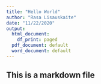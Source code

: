 ```yaml
---
title: "Hello World"
author: "Rasa Lisauskaite"
date: "11/22/2020"
output:
  html_document:
    df_print: paged
  pdf_document: default
  word_document: default
---
```


## This is a markdown file